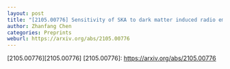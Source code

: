 ```yaml
---
layout: post
title: "[2105.00776] Sensitivity of SKA to dark matter induced radio emission"
author: Zhanfang Chen
categories: Preprints
weburl: https://arxiv.org/abs/2105.00776
---
```


[2105.00776][2105.00776]
[2105.00776]: https://arxiv.org/abs/2105.00776
